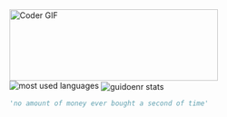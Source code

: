 <img src="https://user-images.githubusercontent.com/47611900/99095951-8162aa00-25b4-11eb-8dca-d8395eaf8a20.gif" alt="Coder GIF" width="367" height="126" style="vertical-align:middle">

<img alt ="most used languages"  src="https://github-readme-stats.vercel.app/api/top-langs/?username=guidoenr&layout=compact&langs_count=8" >
<img alt="guidoenr stats" src="https://github-readme-stats.vercel.app/api?username=guidoenr&show_icons=true&theme=gotham" style="vertical-align:middle"> 

```python
'no amount of money ever bought a second of time'
```


